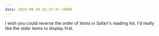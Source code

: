 ```yaml
---
date: 2018-09-20 15:37:47 +0900
---
```

I wish you could reverse the order of items in Safari's reading list. I'd really like the older items to display first.
